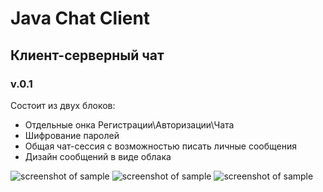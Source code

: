 # Java Chat Client
## Клиент-серверный чат
### v.0.1

Состоит из двух блоков:

* Отдельные онка Регистрации\Авторизации\Чата
* Шифрование паролей
* Общая чат-сессия с возможностью писать личные сообщения
* Дизайн сообщений в виде облака

![screenshot of sample](https://github.com/podoshel/ChatRoom/blob/master/Pictures/1.png)
![screenshot of sample](https://github.com/podoshel/ChatRoom/blob/master/Pictures/2.png)
![screenshot of sample](https://github.com/podoshel/ChatRoom/blob/master/Pictures/3.png)
